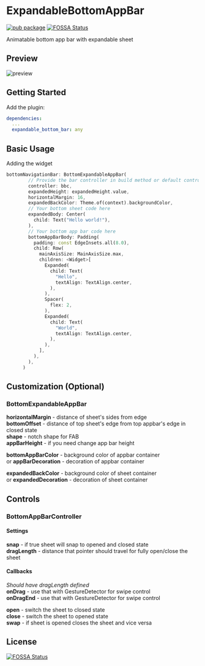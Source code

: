 # ExpandableBottomAppBar

[![pub package](https://img.shields.io/pub/v/expandable_bottom_bar)](https://pub.dev/packages/expandable_bottom_bar)
[![FOSSA Status](https://app.fossa.com/api/projects/git%2Bgithub.com%2FrIIh%2Fexpandable-bottom-bar.svg?type=shield)](https://app.fossa.com/projects/git%2Bgithub.com%2FrIIh%2Fexpandable-bottom-bar?ref=badge_shield)

Animatable bottom app bar with expandable sheet

## Preview

![preview](https://github.com/rIIh/expandable-bottom-bar/raw/master/showcase.gif)

## Getting Started

Add the plugin:

```yaml
dependencies:
  ...
  expandable_bottom_bar: any
```

## Basic Usage

Adding the widget

```dart
bottomNavigationBar: BottomExpandableAppBar(
        // Provide the bar controller in build method or default controller as ancestor in a tree 
        controller: bbc,
        expandedHeight: expandedHeight.value,
        horizontalMargin: 16,
        expandedBackColor: Theme.of(context).backgroundColor,
        // Your bottom sheet code here
        expandedBody: Center(
          child: Text("Hello world!"),
        ),
        // Your bottom app bar code here
        bottomAppBarBody: Padding(
          padding: const EdgeInsets.all(8.0),
          child: Row(
            mainAxisSize: MainAxisSize.max,
            children: <Widget>[
              Expanded(
                child: Text(
                  "Hello",
                  textAlign: TextAlign.center,
                ),
              ),
              Spacer(
                flex: 2,
              ),
              Expanded(
                child: Text(
                  "World",
                  textAlign: TextAlign.center,
                ),
              ),
            ],
          ),
        ),
      )
```

## Customization (Optional)

### BottomExpandableAppBar

**horizontalMargin** - distance of sheet's sides from edge<br/>
**bottomOffset** - distance of top sheet's edge from top appbar's edge in closed state<br/>
**shape** - notch shape for FAB<br/>
**appBarHeight** - if you need change app bar height<br/>

**bottomAppBarColor** - background color of appbar container<br/>
or
**appBarDecoration** - decoration of appbar container<br/>

**expandedBackColor** - background color of sheet container<br/>
or
**expandedDecoration** - decoration of sheet container<br/>

## Controls

### BottomAppBarController

#### Settings

**snap** - if true sheet will snap to opened and closed state<br/>
**dragLength** - distance that pointer should travel for fully open/close the sheet<br/>

#### Callbacks

*Should have dragLength defined*<br/>
**onDrag** - use that with GestureDetector for swipe control<br/>
**onDragEnd** - use that with GestureDetector for swipe control<br/>

**open** - switch the sheet to closed state<br/>
**close** - switch the sheet to opened state<br/>
**swap** - if sheet is opened closes the sheet and vice versa<br/>


## License
[![FOSSA Status](https://app.fossa.com/api/projects/git%2Bgithub.com%2FrIIh%2Fexpandable-bottom-bar.svg?type=large)](https://app.fossa.com/projects/git%2Bgithub.com%2FrIIh%2Fexpandable-bottom-bar?ref=badge_large)